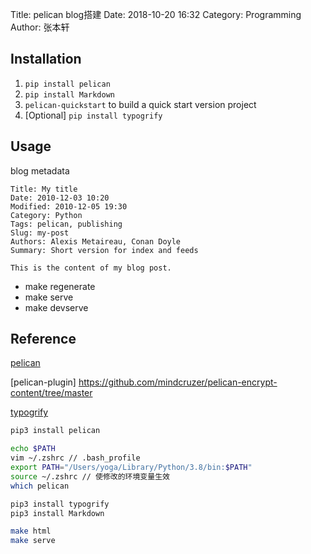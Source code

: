 Title: pelican blog搭建
Date: 2018-10-20 16:32
Category: Programming
Author: 张本轩

## Installation

1. `pip install pelican`
2. `pip install Markdown`
3. `pelican-quickstart` to build a quick start version project 
4. [Optional] `pip install typogrify`

## Usage

blog metadata

```
Title: My title
Date: 2010-12-03 10:20
Modified: 2010-12-05 19:30
Category: Python
Tags: pelican, publishing
Slug: my-post
Authors: Alexis Metaireau, Conan Doyle
Summary: Short version for index and feeds

This is the content of my blog post.
```

* make regenerate 
* make serve
* make devserve

## Reference

[pelican](http://docs.getpelican.com/en/stable/install.html)

[pelican-plugin] https://github.com/mindcruzer/pelican-encrypt-content/tree/master

[typogrify](https://pypi.org/project/typogrify/)

```bash
pip3 install pelican

echo $PATH
vim ~/.zshrc // .bash_profile
export PATH="/Users/yoga/Library/Python/3.8/bin:$PATH"
source ~/.zshrc // 使修改的环境变量生效
which pelican

pip3 install typogrify
pip3 install Markdown

make html
make serve
```
